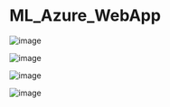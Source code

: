 # ML_Azure_WebApp

![image](https://github.com/user-attachments/assets/81cd27d8-6001-4d4a-a7d4-09210d5bf777)

![image](https://github.com/user-attachments/assets/27161b83-0c51-4323-bfae-cec659f1004e)

![image](https://github.com/user-attachments/assets/d6532373-7aa2-4921-be1e-4701026c4ddf)

![image](https://github.com/user-attachments/assets/9ca6efc8-f17d-4510-99cf-d92546c38bdd)


